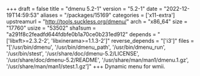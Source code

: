 +++
draft = false
title = "dmenu 5.2-1"
version = "5.2-1"
date = "2022-12-19T14:59:53"
aliases = "/packages/15169"
categories = ['x11-extra']
upstreamurl = "http://tools.suckless.org/dmenu/"
arch = "x86_64"
size = "17760"
usize = "53502"
sha1sum = "a291f8c2feadfd644fdbfe0b1a70ce0b231ed912"
depends = "['libxft>=2.3.2-2', 'libxinerama>=1.1.3-2']"
reverse_depends = "['i3']"
files = "['/usr/bin/dmenu', '/usr/bin/dmenu_path', '/usr/bin/dmenu_run', '/usr/bin/stest', '/usr/share/doc/dmenu-5.2/LICENSE', '/usr/share/doc/dmenu-5.2/README', '/usr/share/man/man1/dmenu.1.gz', '/usr/share/man/man1/stest.1.gz']"
+++
Dynamic menu for wmii.